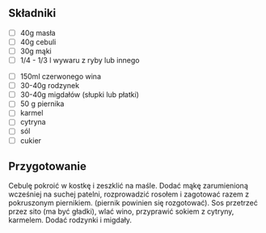 ## Składniki

* [ ] 40g masła
* [ ] 40g cebuli
* [ ] 30g mąki
* [ ] 1/4 - 1/3 l wywaru z ryby lub innego
- [ ] 150ml czerwonego wina
- [ ] 30-40g rodzynek
- [ ] 30-40g migdałów (słupki lub płatki)
- [ ] 50 g piernika
- [ ] karmel
- [ ] cytryna
- [ ] sól
- [ ] cukier

## Przygotowanie

Cebulę pokroić w kostkę i zeszklić na maśle. Dodać mąkę zarumienioną wcześniej na suchej patelni, rozprowadzić rosołem i zagotować razem z pokruszonym piernikiem. (piernik powinien się rozgotować). Sos przetrzeć przez sito (ma być gładki), wlać wino, przyprawić sokiem z cytryny, karmelem. Dodać rodzynki i migdały.
